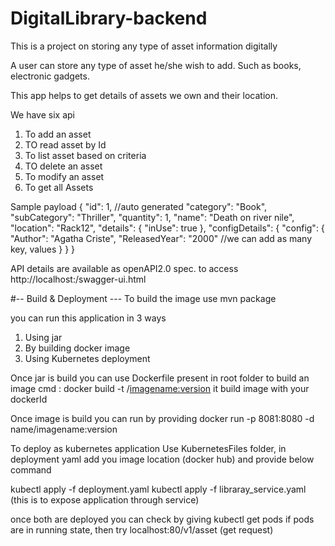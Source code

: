# DigitalLibrary-backend
This is a project on storing any type of asset information digitally 

A user can store any type of asset he/she wish to add. Such as books, electronic gadgets.

This app helps to get details of assets we own and their location.

We have six api

1. To add an asset
2. TO read asset by Id
3. To list asset based on criteria
4. TO delete an asset
5. To modify an asset
6. To get all Assets

Sample payload
{
	"id": 1, //auto generated
	"category": "Book",
	"subCategory": "Thriller",
	"quantity": 1,
	"name": "Death on river nile",
	"location": "Rack12",
	"details": {
		"inUse": true
	},
	"configDetails": {
		"config": {
			"Author": "Agatha Criste",
			"ReleasedYear": "2000"
			//we can add as many key, values
		}
	}
}

API details are available as openAPI2.0 spec. to access
http://localhost:<port>/swagger-ui.html


#-- Build & Deployment ---
To build the image use mvn package

you can run this application in 3 ways
1. Using jar
2. By building docker image
3. Using Kubernetes deployment

Once jar is build you can use Dockerfile present in root folder to build an image
cmd : docker build -t <name>/<imagename:version>
it build image with your dockerId 

Once image is build you can run by providing
docker run -p 8081:8080 -d name/imagename:version

To deploy as kubernetes application
Use KubernetesFiles folder, in deployment yaml add you image location (docker hub) and provide below command

kubectl apply -f deployment.yaml
kubectl apply -f libraray_service.yaml (this is to expose application through service)

once both are deployed you can check by giving kubectl get pods
if pods are in running state, then 
try localhost:80/v1/asset (get request) 